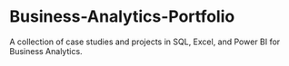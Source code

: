 # Business-Analytics-Portfolio
A collection of case studies and projects in SQL, Excel, and Power BI for Business Analytics.
